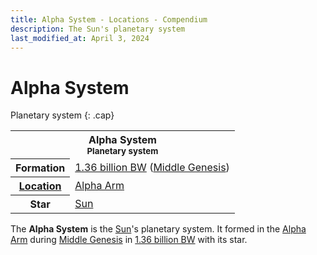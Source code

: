```yaml
---
title: Alpha System - Locations - Compendium
description: The Sun's planetary system
last_modified_at: April 3, 2024
---
```


# Alpha System
Planetary system
{: .cap}

<div class="table right plainlinks" markdown=0>
  <table class="table full borders smallest">
    <tr><th colspan=2>Alpha System<br><small>Planetary system</small></th></tr>
    <tr><th>Formation</th><td><a href="/compendium/events/genesis/#136-billion-bw">1.36 billion BW</a> (<a href="/compendium/events/genesis/#middle-genesis">Middle Genesis</a>)</td></tr>
    <tr><th><a href="/compendium/locations/">Location</a></th><td><a href="/compendium/locations/alpha-arm/">Alpha Arm</a></td></tr>
    <tr><th>Star</th><td><a href="/compendium/locations/sun/">Sun</a></td></tr>
  </table>
</div>

The **Alpha System** is the [Sun](/compendium/locations/sun/)'s planetary system. It formed in the [Alpha Arm](/compendium/locations/alpha-arm) during [Middle Genesis](/compendium/events/genesis/#middle-genesis) in [1.36 billion BW](/compendium/events/genesis/#136-billion-bw) with its star.